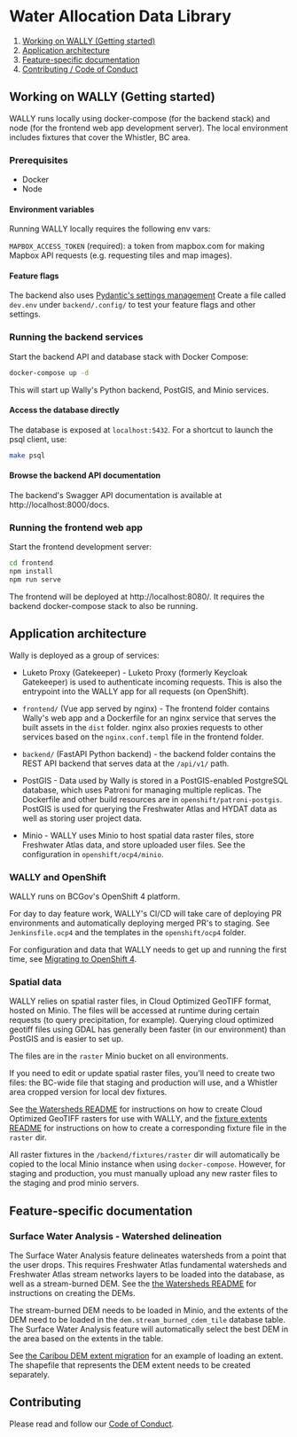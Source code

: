# Water Allocation Data Library

1. [Working on WALLY (Getting started)](#working-on-wally-getting-started)
1. [Application architecture](#application-architecture)
1. [Feature-specific documentation](#feature-specific-documentation)
1. [Contributing / Code of Conduct](#contributing)

## Working on WALLY (Getting started)

WALLY runs locally using docker-compose (for the backend stack) and node (for the frontend web app development server).  The local environment
includes fixtures that cover the Whistler, BC area.

### Prerequisites

* Docker
* Node

#### Environment variables
Running WALLY locally requires the following env vars:

`MAPBOX_ACCESS_TOKEN` (required): a token from mapbox.com for making Mapbox API requests (e.g. requesting tiles and map images).

#### Feature flags

The backend also uses [Pydantic's settings management](https://github.com/bcgov-c/wally/blob/0dc732c241bff5e8d8ce72d40ab88b9286e4566c/backend/api/config.py#L61-L82)
Create a file called `dev.env` under `backend/.config/` to test your feature flags and other settings.

### Running the backend services
Start the backend API and database stack with Docker Compose:

```bash
docker-compose up -d
```

This will start up Wally's Python backend, PostGIS, and Minio services.


#### Access the database directly

The database is exposed at `localhost:5432`.  For a shortcut to launch the psql client, use:

```sh
make psql
```


#### Browse the backend API documentation

The backend's Swagger API documentation is available at http://localhost:8000/docs.


### Running the frontend web app
Start the frontend development server:
```bash
cd frontend
npm install
npm run serve
```

The frontend will be deployed at http://localhost:8080/.  It requires the backend docker-compose stack to also be running.

## Application architecture

Wally is deployed as a group of services:

* Luketo Proxy (Gatekeeper) - Luketo Proxy (formerly Keycloak Gatekeeper) is used to authenticate incoming requests.  This is also the entrypoint into the WALLY app for all requests (on OpenShift).

* `frontend/` (Vue app served by nginx) - The frontend folder contains Wally's web app and a Dockerfile for an nginx service that serves the built assets in the `dist` folder.
nginx also proxies requests to other services based on the `nginx.conf.templ` file in the frontend folder.

* `backend/` (FastAPI Python backend) - the backend folder contains the REST API backend that serves data at the `/api/v1/` path.

* PostGIS - Data used by Wally is stored in a PostGIS-enabled PostgreSQL database, which uses Patroni for managing multiple replicas.  The Dockerfile and other build resources are in `openshift/patroni-postgis`.
PostGIS is used for querying the Freshwater Atlas and HYDAT data as well as storing user project data.

* Minio - WALLY uses Minio to host spatial data raster files, store Freshwater Atlas data, and store uploaded user files. See the configuration in `openshift/ocp4/minio`.


### WALLY and OpenShift

WALLY runs on BCGov's OpenShift 4 platform.

For day to day feature work, WALLY's CI/CD will take care of deploying PR environments and automatically deploying merged PR's to staging.  See `Jenkinsfile.ocp4` and
the templates in the `openshift/ocp4` folder.

For configuration and data that WALLY needs to get up and running the first time, see [Migrating to OpenShift 4](openshift/ocp4/README.md).

### Spatial data

WALLY relies on spatial raster files, in Cloud Optimized GeoTIFF format, hosted on Minio.  The files will be accessed at runtime during certain requests (to query precipitation, for example).
Querying cloud optimized geotiff files using GDAL has generally been faster (in our environment) than PostGIS and is easier to set up.

The files are in the `raster` Minio bucket on all environments.

If you need to edit or update spatial raster files, you'll need to create two files: the BC-wide file that staging and production will use,
and a Whistler area cropped version for local dev fixtures.

See [the Watersheds README](backend/api/v1/watersheds/README.md) for instructions on how to create Cloud Optimized GeoTIFF rasters for use with WALLY,
and the [fixture extents README](backend/fixtures/extents/README.md) for instructions on how to create a corresponding fixture file in the `raster` dir.

All raster fixtures in the `/backend/fixtures/raster` dir will automatically be copied to the local Minio instance when using `docker-compose`. However, for staging and production,
you must manually upload any new raster files to the staging and prod minio servers.

## Feature-specific documentation

### Surface Water Analysis - Watershed delineation

The Surface Water Analysis feature delineates watersheds from a point that the user drops.  This requires
Freshwater Atlas fundamental watersheds and Freshwater Atlas stream networks layers to be loaded into
the database, as well as a stream-burned DEM. See the [the Watersheds README](backend/api/v1/watersheds/README.md)
for instructions on creating the DEMs.

The stream-burned DEM needs to be loaded in Minio, and the extents of the DEM need to be loaded in
the `dem.stream_burned_cdem_tile` database table. The Surface Water Analysis feature will automatically
select the best DEM in the area based on the extents in the table.

See [the Caribou DEM extent migration](backend/alembic/versions/20210625150931_add_caribou_dem_extent.py) for an example
of loading an extent.  The shapefile that represents the DEM extent needs to be created separately.

## Contributing

Please read and follow our [Code of Conduct](./CODE_OF_CONDUCT.md).
